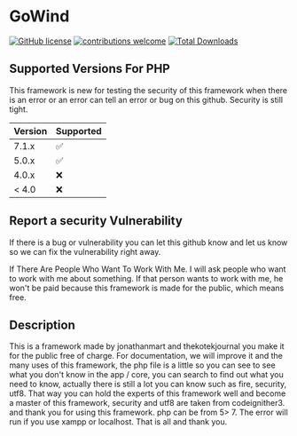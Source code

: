 # GoWind
[![GitHub license](https://img.shields.io/github/license/jonathanmarp/GoWind)](https://github.com/jonathanmarp/GoWind/blob/main/LICENSE)
[![contributions welcome](https://img.shields.io/badge/contributions-welcome-brightgreen.svg?style=flat)](https://github.com/jonathanmarp/GoWind)
[![Total Downloads](https://poser.pugx.org/jonathanmarp/GoWind/downloads)](//packagist.org/packages/jonathanmarp/GoWind)

## Supported Versions For PHP

This framework is new for testing the security of this framework when there is an error or an error can tell an error or bug on this github.
Security is still tight.

| Version | Supported          |
| ------- | ------------------ |
| 7.1.x   | :white_check_mark: |
| 5.0.x   | :white_check_mark: |
| 4.0.x   | :x:                |
| < 4.0   | :x:                |

## Report a security Vulnerability

If there is a bug or vulnerability you can let this github know and let us know so we can fix the vulnerability right away.

If There Are People Who Want To Work With Me. I will ask people who want to work with me about something. 
If that person wants to work with me, he won't be paid because this framework is made for the public, which means free.

## Description

This is a framework made by jonathanmart and thekotekjournal you make it for the public free of charge. For documentation, 
we will improve it and the many uses of this framework, the php file is a little so you can see to see what you don't know 
in the app / core, you can search to find out what you need to know, actually there is still a lot you can know such as fire, 
security, utf8. That way you can hold the experts of this framework well and become a master of this framework, security and 
utf8 are taken from codeignither3. and thank you for using this framework. php can be from 5> 7. The error will run if you 
use xampp or localhost. That is all and thank you.
